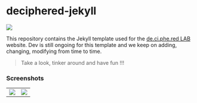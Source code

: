 # deciphered-jekyll

[![](https://img.shields.io/github/languages/code-size/theboxahaan/deciphered-jekyll)]("https://github.com/theboxahaan/deciphered-jekyll")

This repository contains the Jekyll template used for the [de.ci.phe.red LAB](http://de.c.phe.red) website. Dev is still ongoing for this template and we keep on adding, changing, modifying from time to time.

> Take a look, tinker around and have fun !!!

### Screenshots

<table>
  <tr>
    <td><img src="https://user-images.githubusercontent.com/32961084/88235539-b3b06a80-cc98-11ea-8d32-125c1438e8e9.jpg">
    </td>
    <td><img src="https://user-images.githubusercontent.com/32961084/88236053-ca0af600-cc99-11ea-81c7-2a9d38e29e14.jpg">
    </td>
 </tr>  
</table>
